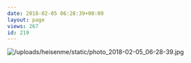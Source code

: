 ```yaml
---
date: 2018-02-05 06:28:39+00:00
layout: page
views: 267
id: 219
---
```




![/uploads/heisenme/static/photo_2018-02-05_06-28-39.jpg](/uploads/heisenme/static/photo_2018-02-05_06-28-39.jpg)

